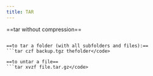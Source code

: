 ```yaml
---
title: TAR
---
```


==tar without compression==
```tar cf backup.tar folder</code>

==to tar a folder (with all subfolders and files):==
```tar czf backup.tgz thefolder</code>

==to untar a file==
```tar xvzf file.tar.gz</code>
